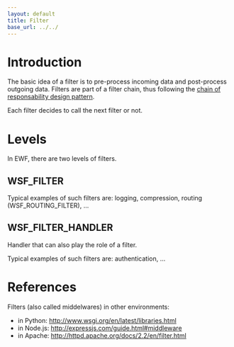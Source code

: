 ```yaml
---
layout: default
title: Filter
base_url: ../../
---
```

# Introduction

The basic idea of a filter is to pre-process incoming data and post-process outgoing data.
Filters are part of a filter chain, thus following the [chain of responsability design pattern](http://en.wikipedia.org/wiki/Chain-of-responsibility_pattern).

Each filter decides to call the next filter or not.

# Levels

In EWF, there are two levels of filters.

## WSF_FILTER

Typical examples of such filters are: logging, compression, routing (WSF_ROUTING_FILTER), ...

## WSF_FILTER_HANDLER

Handler that can also play the role of a filter.

Typical examples of such filters are: authentication, ...

# References

Filters (also called middelwares) in other environments:
* in Python: http://www.wsgi.org/en/latest/libraries.html
* in Node.js: http://expressjs.com/guide.html#middleware
* in Apache: http://httpd.apache.org/docs/2.2/en/filter.html